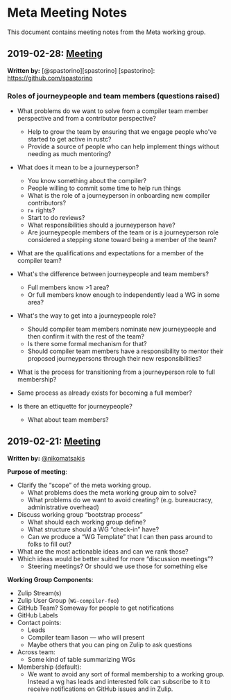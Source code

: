 # Meta Meeting Notes
This document contains meeting notes from the Meta working group.

## 2019-02-28: [Meeting][meeting20190228]
**Written by:** [@spastorino][spastorino]
[spastorino]: https://github.com/spastorino
### Roles of journeypeople and team members (questions raised)

- What problems do we want to solve from a compiler team member perspective and from a contributor perspective?
  - Help to grow the team by ensuring that we engage people who've started to get active in rustc?
  - Provide a source of people who can help implement things without needing as much mentoring?

- What does it mean to be a journeyperson?
  - You know something about the compiler?
  - People willing to commit some time to help run things
  - What is the role of a journeyperson in onboarding new compiler contributors?
  - r+ rights?
  - Start to do reviews?
  - What responsibilities should a journeyperson have?
  - Are journeypeople members of the team or is a journeyperson role considered a stepping stone toward being a member of the team?


- What are the qualifications and expectations for a member of the compiler team?

- What's the difference between journeypeople and team members?
  - Full members know >1 area?
  - Or full members know enough to independently lead a WG in some area?

- What's the way to get into a journeypeople role?
  - Should compiler team members nominate new journeypeople and then confirm it with the rest of the team?
  - Is there some formal mechanism for that?
  - Should compiler team members have a responsibility to mentor their proposed journeypersons through their new responsibilities?

- What is the process for transitioning from a journeyperson role to full membership?
 - Same process as already exists for becoming a full member?

- Is there an ettiquette for journeypeople?
  - What about team members?

## 2019-02-21: [Meeting][meeting20190221]
**Written by:** [@nikomatsakis][nikomatsakis]

**Purpose of meeting**:

- Clarify the “scope” of the meta working group.
  - What problems does the meta working group aim to solve?
  - What problems do we want to avoid creating? (e.g. bureaucracy, administrative overhead)
- Discuss working group “bootstrap process”
  - What should each working group define?
  - What structure should a WG “check-in” have?
  - Can we produce a “WG Template” that I can then pass around to folks to fill out?
- What are the most actionable ideas and can we rank those?
- Which ideas would be better suited for more “discussion meetings”?
  - Steering meetings? Or should we use those for something else

**Working Group Components**:

- Zulip Stream(s)
- Zulip User Group (`WG-compiler-foo`)
- GitHub Team? Someway for people to get notifications
- GitHub Labels
- Contact points:
  - Leads
  - Compiler team liason — who will present
  - Maybe others that you can ping on Zulip to ask questions
- Across team:
  - Some kind of table summarizing WGs
- Membership (default):
  - We want to avoid any sort of formal membership to a working group. Instead a wg has leads and interested folk can subscribe to it to receive notifications on GitHub issues and in Zulip.

[meeting20190228]: https://rust-lang.zulipchat.com/#narrow/stream/185694-t-compiler.2Fwg-meta/topic/meeting.202019.2E02.2E28
[meeting20190221]: https://rust-lang.zulipchat.com/#narrow/stream/185694-t-compiler.2Fwg-meta/topic/meeting.202019.2E02.2E21
[nikomatsakis]: https://github.com/nikomatsakis
